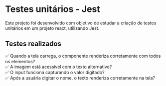# Testes unitários - Jest

Este projeto foi desenvolvido com objetivo de estudar a criação de testes unitários em um projeto react, utilizando Jest.

## Testes realizados

✅ Quando a tela carrega, o componente renderiza corretamente com todos os elementos? </br>
✅ A imagem está acessível com o texto alternativo?</br>
✅ O input funciona capturando o valor digitado?</br>
✅ Após a usuária digitar o nome, o texto renderiza corretamente na tela?</br>


